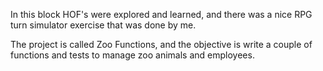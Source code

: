In this block HOF's were explored and learned, and there was a nice RPG turn simulator exercise that was done by me.

The project is called Zoo Functions, and the objective is write a couple of functions and tests to manage zoo animals and employees.